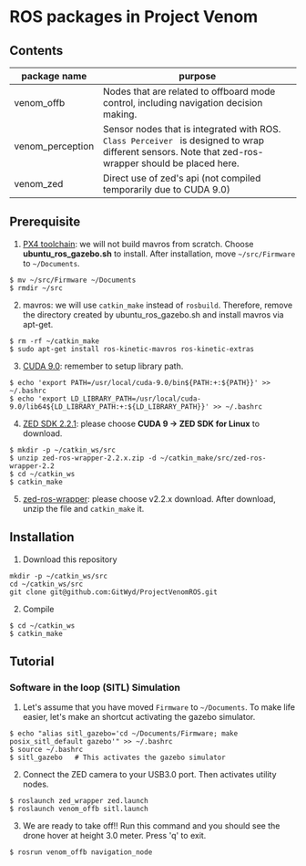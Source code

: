 # ROS packages in Project Venom

## Contents

| package name | purpose |
| --- | --- |
| venom_offb | Nodes that are related to offboard mode control, including navigation decision making. | 
| venom_perception | Sensor nodes that is integrated with ROS. `Class Perceiver ` is designed to wrap different sensors. Note that zed-ros-wrapper should be placed here.|
| venom_zed | Direct use of zed's api (not compiled temporarily due to CUDA 9.0) |


## Prerequisite

1. [PX4 toolchain](https://dev.px4.io/en/setup/dev_env_linux_ubuntu.html#convenience-bash-scripts): we will not build mavros from scratch. Choose **ubuntu_ros_gazebo.sh** to install. After installation, move `~/src/Firmware` to `~/Documents`.
```
$ mv ~/src/Firmware ~/Documents
$ rmdir ~/src
```

2. mavros: we will use `catkin_make` instead of `rosbuild`. Therefore, remove the directory created by ubuntu_ros_gazebo.sh and install mavros via apt-get.
```
$ rm -rf ~/catkin_make
$ sudo apt-get install ros-kinetic-mavros ros-kinetic-extras
```

3. [CUDA 9.0](https://developer.nvidia.com/cuda-downloads): remember to setup library path.
```
$ echo 'export PATH=/usr/local/cuda-9.0/bin${PATH:+:${PATH}}' >> ~/.bashrc
$ echo 'export LD_LIBRARY_PATH=/usr/local/cuda-9.0/lib64${LD_LIBRARY_PATH:+:${LD_LIBRARY_PATH}}' >> ~/.bashrc
```

4. [ZED SDK 2.2.1](https://www.stereolabs.com/developers/release/2.2/): please choose **CUDA 9 -> ZED SDK for Linux** to download.
```
$ mkdir -p ~/catkin_ws/src
$ unzip zed-ros-wrapper-2.2.x.zip -d ~/catkin_make/src/zed-ros-wrapper-2.2
$ cd ~/catkin_ws
$ catkin_make
```

5. [zed-ros-wrapper](https://github.com/stereolabs/zed-ros-wrapper/releases): please choose v2.2.x download. After download, unzip the file and `catkin_make` it.

## Installation

1. Download this repository
```
mkdir -p ~/catkin_ws/src
cd ~/catkin_ws/src
git clone git@github.com:GitWyd/ProjectVenomROS.git
```

2. Compile
```
$ cd ~/catkin_ws
$ catkin_make
```

## Tutorial

### Software in the loop (SITL) Simulation
1. Let's assume that you have moved `Firmware` to `~/Documents`. To make life easier, let's make an shortcut activating the gazebo simulator.
```
$ echo "alias sitl_gazebo='cd ~/Documents/Firmware; make posix_sitl_default gazebo'" >> ~/.bashrc
$ source ~/.bashrc
$ sitl_gazebo   # This activates the gazebo simulator
```

2. Connect the ZED camera to your USB3.0 port. Then activates utility nodes.
```
$ roslaunch zed_wrapper zed.launch
$ roslaunch venom_offb sitl.launch
```

3. We are ready to take off!! Run this command and you should see the drone hover at height 3.0 meter. Press 'q' to exit.
```
$ rosrun venom_offb navigation_node
```
